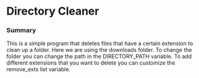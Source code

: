 # Directory Cleaner

### Summary
This is a simple program that deletes files that have a certain extension to clean up a folder. Here we are using the downloads folder. To change the folder you can change the path in the DIRECTORY_PATH variable. To add different extensions that you want to delete you can customize the remove_exts list variable.